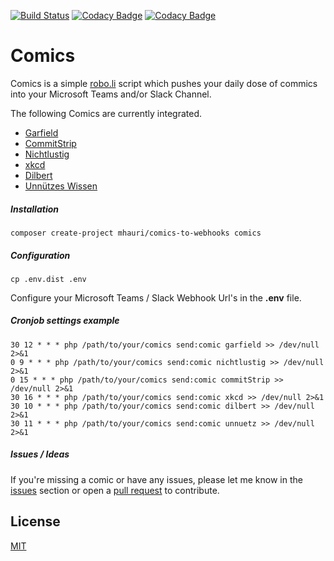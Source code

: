 [![Build Status](https://img.shields.io/travis/com/mhauri/comics?style=flat-square)](https://travis-ci.com/mhauri/comics)
[![Codacy Badge](https://img.shields.io/codacy/grade/c47c9b60b7814823acd8627dce23ba31?style=flat-square)](https://www.codacy.com/gh/mhauri/comics/dashboard?utm_source=github.com&amp;utm_medium=referral&amp;utm_content=mhauri/comics&amp;utm_campaign=Badge_Grade)
[![Codacy Badge](https://img.shields.io/codacy/coverage/c47c9b60b7814823acd8627dce23ba31?label=code%20coverage&style=flat-square)](https://www.codacy.com/gh/mhauri/comics/dashboard?utm_source=github.com&utm_medium=referral&utm_content=mhauri/comics&utm_campaign=Badge_Coverage)

# Comics

Comics is a simple [robo.li](https://robo.li/) script which pushes your daily dose of commics into your Microsoft Teams and/or Slack Channel.

The following Comics are currently integrated.

- [Garfield](https://garfield.com/)
- [CommitStrip](http://www.commitstrip.com/en/)
- [Nichtlustig](http://www.nichtlustig.de/)
- [xkcd](https://www.xkcd.com/)
- [Dilbert](https://www.dilbert.com/)
- [Unnützes Wissen](https://www.xn--unntzes-wissen-isb.de/)

##### Installation
    composer create-project mhauri/comics-to-webhooks comics

##### Configuration
    cp .env.dist .env

Configure your Microsoft Teams / Slack Webhook Url's in the **.env** file.


##### Cronjob settings example
    30 12 * * * php /path/to/your/comics send:comic garfield >> /dev/null 2>&1
    0 9 * * * php /path/to/your/comics send:comic nichtlustig >> /dev/null 2>&1
    0 15 * * * php /path/to/your/comics send:comic commitStrip >> /dev/null 2>&1
    30 16 * * * php /path/to/your/comics send:comic xkcd >> /dev/null 2>&1
    30 10 * * * php /path/to/your/comics send:comic dilbert >> /dev/null 2>&1
    30 11 * * * php /path/to/your/comics send:comic unnuetz >> /dev/null 2>&1

##### Issues / Ideas

If you're missing a comic or have any issues, please let me know in the [issues](https://github.com/mhauri/comics/issues/new) section or open a [pull request](https://help.github.com/articles/using-pull-requests) to contribute.


License
-------
[MIT](LICENSE.txt)
